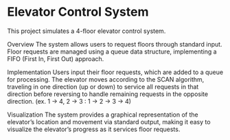 # Elevator Control System
This project simulates a 4-floor elevator control system.

Overview
The system allows users to request floors through standard input. Floor requests are managed using a queue data structure, implementing a FIFO (First In, First Out) approach. 

Implementation
Users input their floor requests, which are added to a queue for processing.
The elevator moves according to the SCAN algorithm, traveling in one direction (up or down) to service all requests in that direction before reversing to handle remaining requests in the opposite direction. (ex. 1 -> 4, 2 -> 3 : 1 -> 2 -> 3 -> 4)

Visualization
The system provides a graphical representation of the elevator’s location and movement via standard output, making it easy to visualize the elevator’s progress as it services floor requests.
